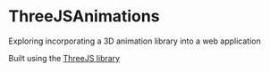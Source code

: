 # ThreeJSAnimations
Exploring incorporating a 3D animation library into a web application

Built using the [ThreeJS library](https://threejs.org/)

